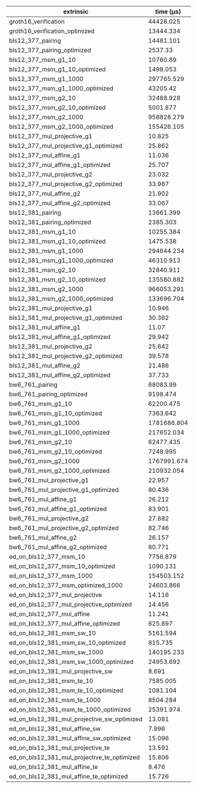 | extrinsic                                   | time (µs)   |
| ------------------------------------------- | ----------- |
| groth16_verification                        | 44428.025   |
| groth16_verification_optimized              | 13444.334   |
| bls12_377_pairing                           | 14481.101   |
| bls12_377_pairing_optimized                 | 2537.33     |
| bls12_377_msm_g1_10                         | 10760.89    |
| bls12_377_msm_g1_10_optimized               | 1498.053    |
| bls12_377_msm_g1_1000                       | 297765.529  |
| bls12_377_msm_g1_1000_optimized             | 43205.42    |
| bls12_377_msm_g2_10                         | 32488.928   |
| bls12_377_msm_g2_10_optimized               | 5001.877    |
| bls12_377_msm_g2_1000                       | 958828.279  |
| bls12_377_msm_g2_1000_optimized             | 155426.105  |
| bls12_377_mul_projective_g1                 | 10.825      |
| bls12_377_mul_projective_g1_optimized       | 25.862      |
| bls12_377_mul_affine_g1                     | 11.036      |
| bls12_377_mul_affine_g1_optimized           | 25.707      |
| bls12_377_mul_projective_g2                 | 23.032      |
| bls12_377_mul_projective_g2_optimized       | 33.987      |
| bls12_377_mul_affine_g2                     | 21.902      |
| bls12_377_mul_affine_g2_optimized           | 33.067      |
| bls12_381_pairing                           | 13661.399   |
| bls12_381_pairing_optimized                 | 2385.303    |
| bls12_381_msm_g1_10                         | 10255.384   |
| bls12_381_msm_g1_10_optimized               | 1475.538    |
| bls12_381_msm_g1_1000                       | 294644.234  |
| bls12_381_msm_g1_1000_optimized             | 46310.913   |
| bls12_381_msm_g2_10                         | 32840.911   |
| bls12_381_msm_g2_10_optimized               | 135580.882  |
| bls12_381_msm_g2_1000                       | 966053.291  |
| bls12_381_msm_g2_1000_optimized             | 133696.704  |
| bls12_381_mul_projective_g1                 | 10.946      |
| bls12_381_mul_projective_g1_optimized       | 30.362      |
| bls12_381_mul_affine_g1                     | 11.07       |
| bls12_381_mul_affine_g1_optimized           | 29.942      |
| bls12_381_mul_projective_g2                 | 25.642      |
| bls12_381_mul_projective_g2_optimized       | 39.578      |
| bls12_381_mul_affine_g2                     | 21.486      |
| bls12_381_mul_affine_g2_optimized           | 37.733      |
| bw6_761_pairing                             | 68083.99    |
| bw6_761_pairing_optimized                   | 9198.474    |
| bw6_761_msm_g1_10                           | 62200.475   |
| bw6_761_msm_g1_10_optimized                 | 7363.642    |
| bw6_761_msm_g1_1000                         | 1781686.804 |
| bw6_761_msm_g1_1000_optimized               | 217652.034  |
| bw6_761_msm_g2_10                           | 62477.435   |
| bw6_761_msm_g2_10_optimized                 | 7248.995    |
| bw6_761_msm_g2_1000                         | 1767991.674 |
| bw6_761_msm_g2_1000_optimized               | 210932.054  |
| bw6_761_mul_projective_g1                   | 22.957      |
| bw6_761_mul_projective_g1_optimized         | 80.436      |
| bw6_761_mul_affine_g1                       | 26.212      |
| bw6_761_mul_affine_g1_optimized             | 83.901      |
| bw6_761_mul_projective_g2                   | 27.882      |
| bw6_761_mul_projective_g2_optimized         | 82.746      |
| bw6_761_mul_affine_g2                       | 26.157      |
| bw6_761_mul_affine_g2_optimized             | 80.771      |
| ed_on_bls12_377_msm_10                      | 7756.879    |
| ed_on_bls12_377_msm_10_optimized            | 1090.131    |
| ed_on_bls12_377_msm_1000                    | 154503.152  |
| ed_on_bls12_377_msm_optimized_1000          | 24603.866   |
| ed_on_bls12_377_mul_projective              | 14.116      |
| ed_on_bls12_377_mul_projective_optimized    | 14.456      |
| ed_on_bls12_377_mul_affine                  | 11.241      |
| ed_on_bls12_377_mul_affine_optimized        | 625.897     |
| ed_on_bls12_381_msm_sw_10                   | 5161.594    |
| ed_on_bls12_381_msm_sw_10_optimized         | 815.735     |
| ed_on_bls12_381_msm_sw_1000                 | 140195.233  |
| ed_on_bls12_381_msm_sw_1000_optimized       | 24953.692   |
| ed_on_bls12_381_mul_projective_sw           | 8.691       |
| ed_on_bls12_381_msm_te_10                   | 7585.005    |
| ed_on_bls12_381_msm_te_10_optimized         | 1081.104    |
| ed_on_bls12_381_msm_te_1000                 | 8504.284    |
| ed_on_bls12_381_msm_te_1000_optimized       | 25391.974   |
| ed_on_bls12_381_mul_projective_sw_optimized | 13.081      |
| ed_on_bls12_381_mul_affine_sw               | 7.996       |
| ed_on_bls12_381_mul_affine_sw_optimized     | 15.096      |
| ed_on_bls12_381_mul_projective_te           | 13.591      |
| ed_on_bls12_381_mul_projective_te_optimized | 15.806      |
| ed_on_bls12_381_mul_affine_te               | 8.476       |
| ed_on_bls12_381_mul_affine_te_optimized     | 15.726      |

